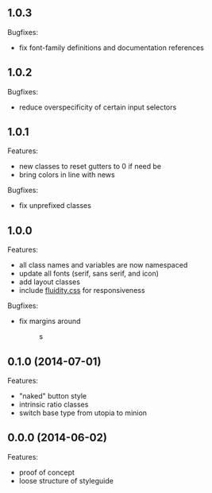## 1.0.3

Bugfixes:
- fix font-family definitions and documentation references

## 1.0.2

Bugfixes:
- reduce overspecificity of certain input selectors

## 1.0.1

Features:

- new classes to reset gutters to 0 if need be
- bring colors in line with news

Bugfixes:
- fix unprefixed classes

## 1.0.0

Features:

- all class names and variables are now namespaced
- update all fonts (serif, sans serif, and icon)
- add layout classes
- include [fluidity.css](http://fluidity.sexy) for responsiveness

Bugfixes:

- fix margins around <figure>s

## 0.1.0 (2014-07-01)

Features:

- "naked" button style
- intrinsic ratio classes
- switch base type from utopia to minion

## 0.0.0 (2014-06-02)

Features:

- proof of concept
- loose structure of styleguide
